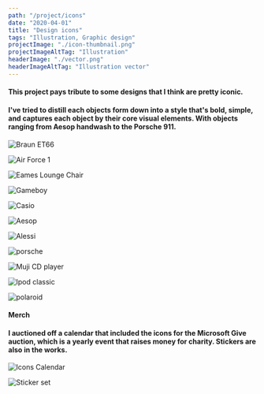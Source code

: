 ```yaml
---
path: "/project/icons"
date: "2020-04-01"
title: "Design icons"
tags: "Illustration, Graphic design"
projectImage: "./icon-thumbnail.png"
projectImageAltTag: "Illustration"
headerImage: "./vector.png"
headerImageAltTag: "Illustration vector"
---
```


<div class="project-sub-head">
    <h4 class="project-sub-title">
        This project pays tribute to some designs that I think are pretty iconic.
    </h4>
    <h4 class="project-description">
       I've tried to distill each objects form down into a style that's bold, simple, and captures each object by their core visual elements. With objects ranging from Aesop handwash to the Porsche 911.
    </h4>
</div>

![Braun ET66](./braun-et66.png)

![Air Force 1](./air-force-1.png)

![Eames Lounge Chair](./eames-lounge-chair.png)

![Gameboy](./gameboy.png)

![Casio](./casio.png)

![Aesop](./aesop.png)

![Alessi](./alessi.png)

![porsche](./porsche.png)

![Muji CD player](./muji-cd-player.png)

![Ipod classic](./ipod-classic.png)

![polaroid](./polaroid.png)

<div class="project-sub-head">
    <h4 class="project-sub-title">
        Merch
    </h4>
    <h4 class="project-description">
       I auctioned off a calendar that included the icons for the Microsoft Give auction, which is a yearly event that raises money for charity. Stickers are also in the works. 
    </h4>
</div>

![Icons Calendar](./icon-calendar.png)

![Sticker set](./stickers.png)


